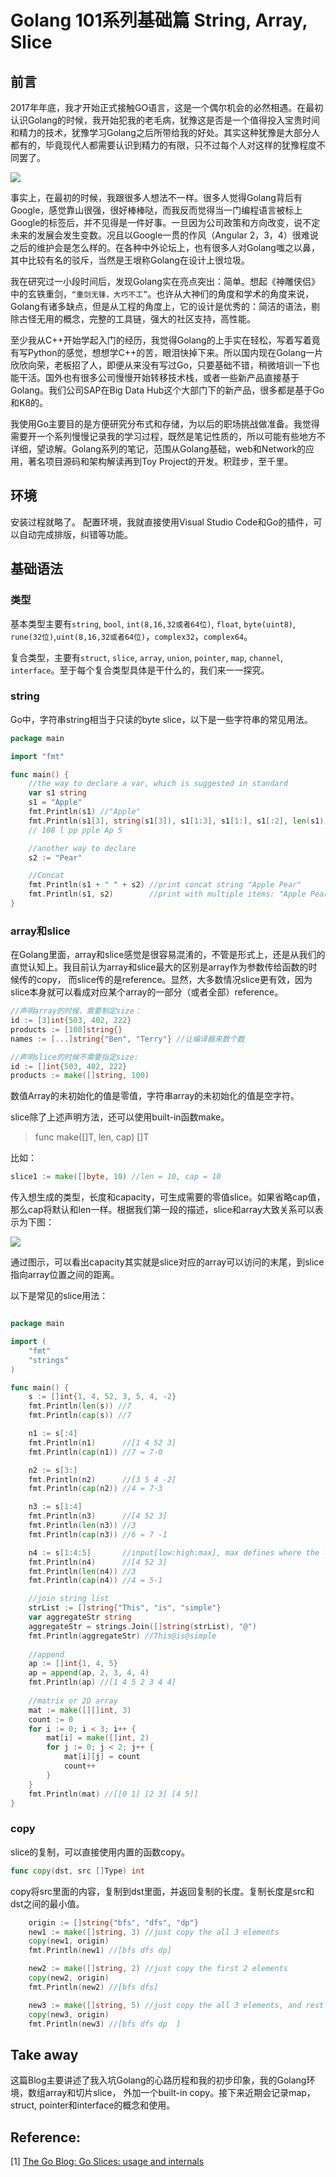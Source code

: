 # Golang 101系列基础篇 String, Array, Slice

## 前言
2017年年底，我才开始正式接触GO语言，这是一个偶尔机会的必然相遇。在最初认识Golang的时候，我开始犯我的老毛病，犹豫这是否是一个值得投入宝贵时间和精力的技术，犹豫学习Golang之后所带给我的好处。其实这种犹豫是大部分人都有的，毕竟现代人都需要认识到精力的有限，只不过每个人对这样的犹豫程度不同罢了。

![](http://res.cloudinary.com/dxdsd8err/image/upload/v1521526970/images2_lcl5sf.png)

事实上，在最初的时候，我跟很多人想法不一样。很多人觉得Golang背后有Google，感觉靠山很强，很好棒棒哒，而我反而觉得当一门编程语言被标上Google的标签后，并不见得是一件好事。一旦因为公司政策和方向改变，说不定未来的发展会发生变数。况且以Google一贯的作风（Angular 2，3，4）很难说之后的维护会是怎么样的。在各种中外论坛上，也有很多人对Golang嗤之以鼻，其中比较有名的驳斥，当然是王垠称Golang在设计上很垃圾。

我在研究过一小段时间后，发现Golang实在亮点突出：简单。想起《神雕侠侣》中的玄铁重剑，`“重剑无锋，大巧不工”`。也许从大神们的角度和学术的角度来说，Golang有诸多缺点，但是从工程的角度上，它的设计是优秀的：简洁的语法，剔除古怪无用的概念，完整的工具链，强大的社区支持，高性能。

至少我从C++开始学起入门的经历，我觉得Golang的上手实在轻松，写着写着竟有写Python的感觉，想想学C++的苦，眼泪快掉下来。所以国内现在Golang一片欣欣向荣，老板招了人，即便从来没有写过Go，只要基础不错，稍微培训一下也能干活。国外也有很多公司慢慢开始转移技术栈，或者一些新产品直接基于Golang。我们公司SAP在Big Data Hub这个大部门下的新产品，很多都是基于Go和K8的。

我使用Go主要目的是方便研究分布式和存储，为以后的职场挑战做准备。我觉得需要开一个系列慢慢记录我的学习过程，既然是笔记性质的，所以可能有些地方不详细，望谅解。Golang系列的笔记，范围从Golang基础，web和Network的应用，著名项目源码和架构解读再到Toy Project的开发。积跬步，至千里。

## 环境
安装过程就略了。
配置环境，我就直接使用Visual Studio Code和Go的插件，可以自动完成排版，纠错等功能。

## 基础语法
### 类型
基本类型主要有`string`, `bool`, `int(8,16,32或者64位)`, `float`, `byte(uint8)`, `rune(32位)`,`uint(8,16,32或者64位)`，`complex32`，`complex64`。

复合类型，主要有`struct`, `slice`, `array`, `union`, `pointer`, `map`, `channel`, `interface`。至于每个复合类型具体是干什么的，我们来一一探究。

### string
Go中，字符串string相当于只读的byte slice，以下是一些字符串的常见用法。

``` go
package main

import "fmt"

func main() {
	//the way to declare a var, which is suggested in standard
	var s1 string
	s1 = "Apple"
	fmt.Println(s1) //"Apple"
	fmt.Println(s1[3], string(s1[3]), s1[1:3], s1[1:], s1[:2], len(s1))
	// 108 l pp pple Ap 5

	//another way to declare
	s2 := "Pear"

	//Concat
	fmt.Println(s1 + " " + s2) //print concat string "Apple Pear"
	fmt.Println(s1, s2)        //print with multiple items: "Apple Pear"
}
```

### array和slice
在Golang里面，array和slice感觉是很容易混淆的，不管是形式上，还是从我们的直觉认知上。我目前认为array和slice最大的区别是array作为参数传给函数的时候传的copy， 而slice传的是reference。显然，大多数情况slice更有效，因为slice本身就可以看成对应某个array的一部分（或者全部）reference。

``` go
//声明array的时候，需要制定size：
id := [3]int{503, 402, 222}
products := [100]string{}
names := [...]string{"Ben", "Terry"} //让编译器来数个数

//声明slice的时候不需要指定size:
id := []int{503, 402, 222}
products := make([]string, 100)

```

数值Array的未初始化的值是零值，字符串array的未初始化的值是空字符。

slice除了上述声明方法，还可以使用built-in函数make。
> func make([]T, len, cap) []T

比如：
``` go
slice1 := make([]byte, 10) //len = 10, cap = 10
```

传入想生成的类型，长度和capacity，可生成需要的零值slice。如果省略cap值，那么cap将默认和len一样。根据我们第一段的描述，slice和array大致关系可以表示为下图：

![](http://res.cloudinary.com/dxdsd8err/image/upload/c_scale,w_528/v1521356443/slice_k7ubqc.jpg)

通过图示，可以看出capacity其实就是slice对应的array可以访问的末尾，到slice指向array位置之间的距离。


以下是常见的slice用法：

``` go

package main

import (
	"fmt"
	"strings"
)

func main() {
	s := []int{1, 4, 52, 3, 5, 4, -2}
	fmt.Println(len(s)) //7
	fmt.Println(cap(s)) //7

	n1 := s[:4]
	fmt.Println(n1)      //[1 4 52 3]
	fmt.Println(cap(n1)) //7 = 7-0

	n2 := s[3:]
	fmt.Println(n2)      //[3 5 4 -2]
	fmt.Println(cap(n2)) //4 = 7-3

	n3 := s[1:4]
	fmt.Println(n3)      //[4 52 3]
	fmt.Println(len(n3)) //3
	fmt.Println(cap(n3)) //6 = 7 -1

	n4 := s[1:4:5]       //input[low:high:max], max defines where the limits that slice can reach.
	fmt.Println(n4)      //[4 52 3]
	fmt.Println(len(n4)) //3
	fmt.Println(cap(n4)) //4 = 5-1

	//join string list
	strList := []string{"This", "is", "simple"}
	var aggregateStr string
	aggregateStr = strings.Join([]string(strList), "@")
	fmt.Println(aggregateStr) //This@is@simple
	
    //append
	ap := []int{1, 4, 5}
	ap = append(ap, 2, 3, 4, 4)
	fmt.Println(ap) //[1 4 5 2 3 4 4]
	
	//matrix or 2D array
	mat := make([][]int, 3)
	count := 0
	for i := 0; i < 3; i++ {
		mat[i] = make([]int, 2)
		for j := 0; j < 2; j++ {
			mat[i][j] = count
			count++
		}
	}
	fmt.Println(mat) //[[0 1] [2 3] [4 5]]
}

```

### copy
slice的复制，可以直接使用内置的函数copy。

``` go
func copy(dst, src []Type) int
```

copy将src里面的内容，复制到dst里面，并返回复制的长度。复制长度是src和dst之间的最小值。

``` go
	origin := []string{"bfs", "dfs", "dp"}
	new1 := make([]string, 3) //just copy the all 3 elements
	copy(new1, origin)
	fmt.Println(new1) //[bfs dfs dp]

	new2 := make([]string, 2) //just copy the first 2 elements
	copy(new2, origin)
	fmt.Println(new2) //[bfs dfs]

	new3 := make([]string, 5) //just copy the all 3 elements, and rest of dst will be empty.
	copy(new3, origin)
	fmt.Println(new3) //[bfs dfs dp  ]
```

## Take away
这篇Blog主要讲述了我入坑Golang的心路历程和我的初步印象，我的Golang环境，数组array和切片slice， 外加一个built-in copy。接下来近期会记录map， struct, pointer和interface的概念和使用。

## Reference:
[1] [The Go Blog: Go Slices: usage and internals](https://blog.golang.org/go-slices-usage-and-internals)